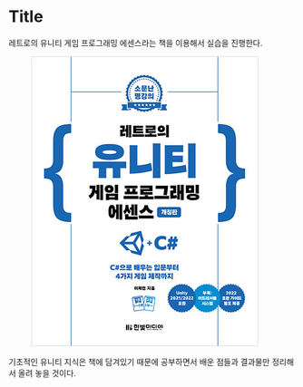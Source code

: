 # Title

레트로의 유니티 게임 프로그래밍 에센스라는 책을 이용해서 실습을 진행한다.

<figure><img src=".gitbook/assets/image.png" alt=""><figcaption></figcaption></figure>

기초적인 유니티 지식은 책에 담겨있기 때문에 공부하면서 배운 점들과 결과물만 정리해서 올려 놓을 것이다.
